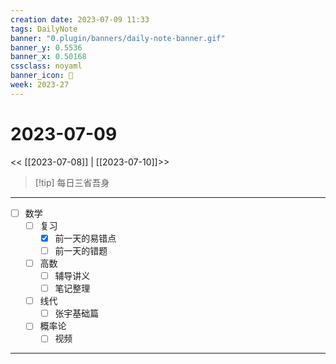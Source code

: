```yaml
---
creation date: 2023-07-09 11:33
tags: DailyNote
banner: "0.plugin/banners/daily-note-banner.gif"
banner_y: 0.5536
banner_x: 0.50168
cssclass: noyaml
banner_icon: 💌
week: 2023-27
---
```


# 2023-07-09

<< [[2023-07-08]] | [[2023-07-10]]>>


> [!tip] 每日三省吾身
> 

---

- [ ] 数学
	- [ ] 复习
		- [x] 前一天的易错点
		- [ ] 前一天的错题
	- [ ] 高数
		- [ ] 辅导讲义
		- [ ] 笔记整理
	- [ ] 线代
		- [ ] 张宇基础篇
	- [ ] 概率论
		- [ ] 视频

---


